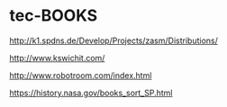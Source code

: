 # tec-BOOKS


http://k1.spdns.de/Develop/Projects/zasm/Distributions/

http://www.kswichit.com/

http://www.robotroom.com/index.html

https://history.nasa.gov/books_sort_SP.html

